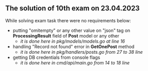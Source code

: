 ## The solution of 10th exam on 23.04.2023

While solving exam task there were no requirements below:

* putting "omitempty" or any other value on "json" tag on **ProcessingResult** field of **Post** model or any other
  * _it is done here in pkg/models/models.go at line 16_
* handling "Record not found" error in **GetOnePost** method
  * _it is done here in pkg/handlers/posts.go from 27 to 38 line_
* getting DB credentials from console flags
  * _it is done here in cmd/api/main.go from 14 to 18 line_